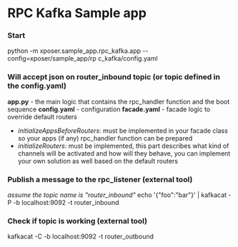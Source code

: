# RPC Kafka Sample app

### Start

python -m xposer.sample_app.rpc_kafka.app --config=xposer/sample_app/rp
c_kafka/config.yaml

### Will accept json on router_inbound topic (or topic defined in the config.yaml)

**app.py** - the main logic that contains the rpc_handler function and the boot sequence
**config.yaml** - configuration
**facade.yaml** - facade logic to override default routers

* _initializeAppsBeforeRouters_: must be implemented in your facade class so your apps (if any) rpc_handler function can
  be prepared
* _initializeRouters_: must be implemented, this part describes what kind of channels will be activated and how will
  they behave, you can implement your own solution as well based on the default routers

### Publish a message to the rpc_listener (external tool)

_assume the topic name is "router_inbound"_
echo '{"foo":"bar"}' | kafkacat -P -b localhost:9092 -t router_inbound

### Check if topic is working (external tool)

kafkacat -C -b localhost:9092 -t router_outbound